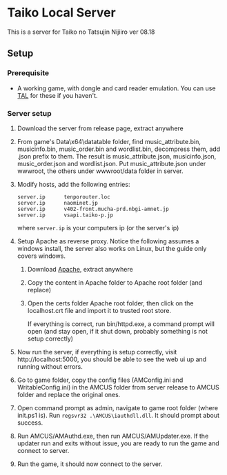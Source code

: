 # Taiko Local Server

This is a server for Taiko no Tatsujin Nijiiro ver 08.18

## Setup

### Prerequisite

- A working game, with dongle and card reader emulation. You can use [TAL](https://github.com/BroGamer4256/TaikoArcadeLoader) for these if you haven't.

### Server setup

1. Download the server from release page, extract anywhere

2. From game's Data\x64\datatable folder, find music_attribute.bin, musicinfo.bin, music_order.bin and wordlist.bin, decompress them, add .json prefix to them.
   The result is music_attribute.json, musicinfo.json, music_order.json and wordlist.json. Put music_attribute.json under wwwroot, the others under wwwroot/data folder in server.

3. Modify hosts, add the following entries:

   ```
   server.ip      tenporouter.loc
   server.ip      naominet.jp
   server.ip      v402-front.mucha-prd.nbgi-amnet.jp
   server.ip      vsapi.taiko-p.jp
   ```

   where `server.ip` is your computers ip (or the server's ip)

4. Setup Apache as reverse proxy. Notice the following assumes a windows install, the server also works on Linux, but the guide only covers windows. 

   1. Download [Apache](https://www.apachelounge.com/download/), extract anywhere

   2. Copy the content in Apache folder to Apache root folder (and replace)

   5. Open the certs folder Apache root folder, then click on the localhost.crt file and import it to trusted root store.
   
      If everything is correct, run bin/httpd.exe, a command prompt will open (and stay open, if it shut down, probably something is not setup correctly)
   
5. Now run the server, if everything is setup correctly, visit http://localhost:5000, you should be able to see the web ui up and running without errors.

6. Go to game folder, copy the config files (AMConfig.ini and WritableConfig.ini) in the AMCUS folder from server release to AMCUS folder and replace the original ones.

7. Open command prompt as admin, navigate to game root folder (where init.ps1 is). Run `regsvr32 .\AMCUS\iauthdll.dll`. It should prompt about success.

8. Run AMCUS/AMAuthd.exe, then run AMCUS/AMUpdater.exe. If the updater run and exits without issue, you are ready to run the game and connect to server.

9. Run the game, it should now connect to the server.

